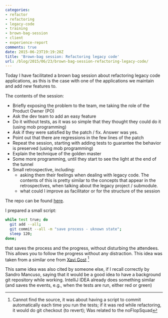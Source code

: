 ```yaml
---
categories:
- refactor
- refactoring
- legacy-code
- training
- brown-bag-session
- client
- experience-report
comments: true
date: 2015-06-23T19:19:28Z
title: 'Brown-bag session: Refactoring legacy code'
url: /blog/2015/06/23/brown-bag-session-refactoring-legacy-code/
---
```


Today I have facilitated a brown bag session about refactoring legacy code applications, as this is the case with one of the applications we maintain and add new features to.

The contents of the session:

  * Briefly exposing the problem to the team, me taking the role of the Product Owner (PO)
  * Ask the dev team to add an easy feature
  * Do it without tests, as it was so simple that they thought they could do it (using mob programming)
  * Ask if they were satisfied by the patch / fix. Answer was yes.
  * Point out that there are regressions in the few lines of the patch
  * Repeat the session, starting with adding tests to guarantee the behavior is preserved  (using mob programming)
  * Explain the technique of the golden master
  * Some more programming, until they start to see the light at the end of the tunnel
  * Small retrospective, including:
    * asking them their feelings when dealing with legacy code. The contents of this is pretty similar to the concepts that appear in the retrospectives, when talking about the legacy project / submodule.
    * what could I improve as facilitator or for the structure of the session
    
The repo can be found [here][repo-spike].

I prepared a small script:

```bash
while test true; do
  git add --all;
  git commit --all -m "save process - uknown state";
  sleep 120;
done;
```

that saves the process and the progress, without disturbing the attendees. This allows you to follow the progress without any distraction. This idea was taken from a similar one from  [Xavi Gost][xav1uzz] [^1]

This same idea was also cited by someone else, if I recall correctly by Sandro Mancuso, saying that it would be a good idea to have a background git repository while working. IntelliJ IDEA already does something similar (and saves the events, e.g., when the tests are run, either red or green)

[xav1uzz]: http://twitter.com/@xav1uzz
[repo-spike]: https://github.com/alvarogarcia7/trivia-kata-spike
[^1]: Cannot find the source, it was about having a script to commit automatically each time you run the tests; if it was red while refactoring, it would do git checkout (to revert); Was related to the noFlopSquad
